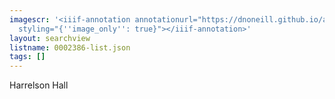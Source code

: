 ```yaml
---
imagescr: '<iiif-annotation annotationurl="https://dnoneill.github.io/annotations/0002386-1.json"
  styling="{''image_only'': true}"></iiif-annotation>'
layout: searchview
listname: 0002386-list.json
tags: []
---
```

Harrelson Hall